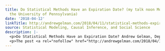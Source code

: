 ```yaml
---
title: Do Statistical Methods Have an Expiration Date? (my talk noon Mon 16 Apr at
  the University of Pennsylvania)
date: '2018-04-12'
linkTitle: http://andrewgelman.com/2018/04/11/statistical-methods-expiration-date-talk-noon-mon-16-apr-university-pennsylvania/
source: Statistical Modeling, Causal Inference, and Social Science
description: |-
  <p>Do Statistical Methods Have an Expiration Date? Andrew Gelman, Department of Statistics and Department of Political Science, Columbia University There is a statistical crisis in the human sciences: many celebrated findings have failed to replicate, and careful analysis has revealed that many celebrated research projects were dead on arrival in the sense of never having [&#8230;]</p>
  <p>The post <a rel="nofollow" href="http://andrewgelman.com/2018/04/11/statistical-methods-expiration-date-talk
---
```

